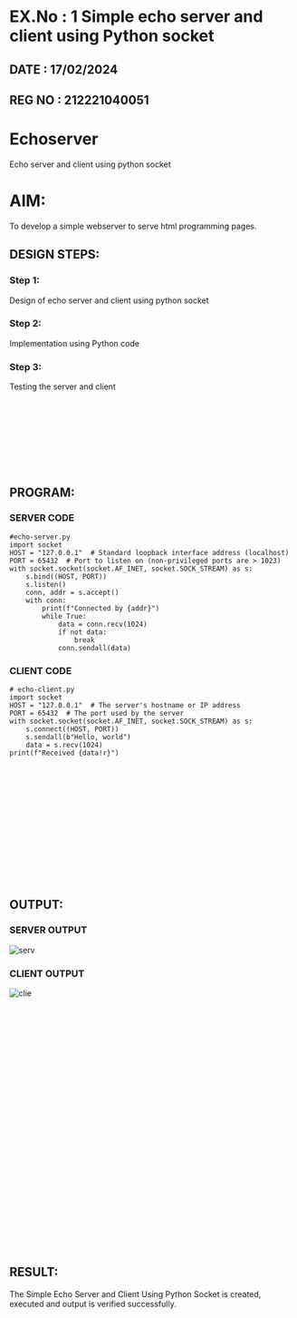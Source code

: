 # EX.No : 1 Simple echo server and client using Python socket
## DATE : 17/02/2024
## REG NO : 212221040051

# Echoserver
Echo server and client using python socket

# AIM:
To develop a simple webserver to serve html programming pages.

## DESIGN STEPS:

### Step 1:

Design of echo server and client using python socket

### Step 2:

Implementation using Python code

### Step 3:

Testing the server and client 
<br><br><br><br><br><br><br><br><br>
## PROGRAM:
### SERVER CODE
```
#echo-server.py
import socket
HOST = "127.0.0.1"  # Standard loopback interface address (localhost)
PORT = 65432  # Port to listen on (non-privileged ports are > 1023)
with socket.socket(socket.AF_INET, socket.SOCK_STREAM) as s:
    s.bind((HOST, PORT))
    s.listen()
    conn, addr = s.accept()
    with conn:
        print(f"Connected by {addr}")
        while True:
            data = conn.recv(1024)
            if not data:
                break
            conn.sendall(data)
```
### CLIENT CODE
```
# echo-client.py
import socket
HOST = "127.0.0.1"  # The server's hostname or IP address
PORT = 65432  # The port used by the server
with socket.socket(socket.AF_INET, socket.SOCK_STREAM) as s:
    s.connect((HOST, PORT))
    s.sendall(b"Hello, world")
    data = s.recv(1024)
print(f"Received {data!r}")
```
<br><br><br><br><br><br><br><br><br><br><br><br>
## OUTPUT:
### SERVER OUTPUT
![serv](https://github.com/HariHaranLK/ETHICAL_HACKING_LAB/assets/132996089/5ad1e211-f275-4497-b3a2-dd83cd40bbf7)
### CLIENT OUTPUT
![clie](https://github.com/HariHaranLK/ETHICAL_HACKING_LAB/assets/132996089/dd61c636-79db-4c5a-93f7-3a02c253a4f9)
<br><br><br><br><br><br><br><br><br><br><br><br><br><br><br><br><br><br><br><br><br><br><br><br><br><br><br>
## RESULT:
The Simple Echo Server and Client Using Python Socket is created, executed and output is verified successfully.
